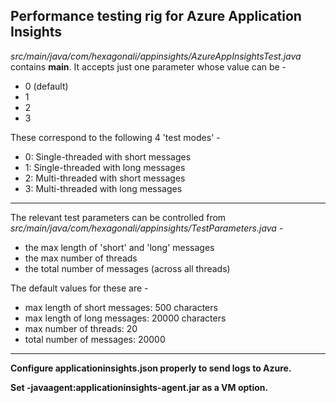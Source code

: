 Performance testing rig for Azure Application Insights
---
*src/main/java/com/hexagonali/appinsights/AzureAppInsightsTest.java* contains **main**. It accepts just one parameter whose value can be -

 - 0 (default)
 - 1
 - 2
 - 3

These correspond to the following 4 'test modes' -

 - 0: Single-threaded with short messages
 - 1: Single-threaded with long messages
 - 2: Multi-threaded with short messages
 - 3: Multi-threaded with long messages

---
The relevant test parameters can be controlled from *src/main/java/com/hexagonali/appinsights/TestParameters.java* -

 - the max length of 'short' and 'long' messages
 - the max number of threads
 - the total number of messages (across all threads)

The default values for these are -

 - max length of short messages: 500 characters
 - max length of long messages: 20000 characters
 - max number of threads: 20
 - total number of messages: 20000

---
**Configure applicationinsights.json properly to send logs to Azure.**

**Set -javaagent:applicationinsights-agent.jar as a VM option.**
